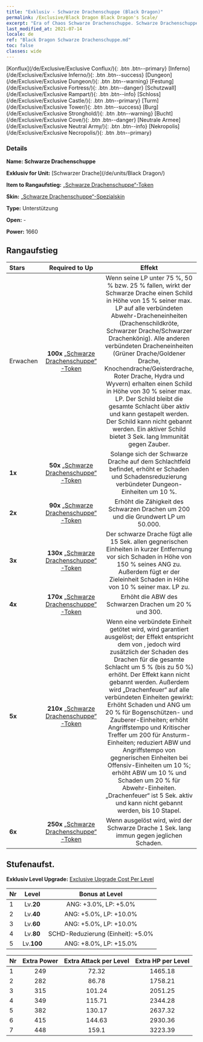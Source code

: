 ```yaml
---
title: "Exklusiv - Schwarze Drachenschuppe (Black Dragon)"
permalink: /Exclusive/Black Dragon Black Dragon's Scale/
excerpt: "Era of Chaos Schwarze Drachenschuppe. Schwarze Drachenschuppe. Era of Chaos Exklusiv Schwarze Drachenschuppe. Schwarzer Drache Exklusiv."
last_modified_at: 2021-07-14
locale: de
ref: "Black Dragon Schwarze Drachenschuppe.md"
toc: false
classes: wide
---
```

 [Konflux](/de/Exclusive/Exclusive Conflux/){: .btn .btn--primary} [Inferno](/de/Exclusive/Exclusive Inferno/){: .btn .btn--success} [Dungeon](/de/Exclusive/Exclusive Dungeon/){: .btn .btn--warning} [Festung](/de/Exclusive/Exclusive Fortress/){: .btn .btn--danger} [Schutzwall](/de/Exclusive/Exclusive Rampart/){: .btn .btn--info} [Schloss](/de/Exclusive/Exclusive Castle/){: .btn .btn--primary} [Turm](/de/Exclusive/Exclusive Tower/){: .btn .btn--success} [Burg](/de/Exclusive/Exclusive Stronghold/){: .btn .btn--warning} [Bucht](/de/Exclusive/Exclusive Cove/){: .btn .btn--danger} [Neutrale Armee](/de/Exclusive/Exclusive Neutral Army/){: .btn .btn--info} [Nekropolis](/de/Exclusive/Exclusive Necropolis/){: .btn .btn--primary} 

### Details
 **Name: Schwarze Drachenschuppe** 

 **Exklusiv for Unit:** [Schwarzer Drache](/de/units/Black Dragon/) 

 **Item to Rangaufstieg:** [„Schwarze Drachenschuppe“-Token](/ItemsDE/con_993/)

 **Skin:** [„Schwarze Drachenschuppe“-Spezialskin](/ItemsDE/con_661/)

 **Type:** Unterstützung

 **Open:** -

 **Power:** 1660

## Rangaufstieg

  |     Stars    |  Required to Up | Effekt |
  |:-------------|:---------------:|:---------------:|
  |  Erwachen  | **100x** [„Schwarze Drachenschuppe“-Token](/ItemsDE/con_993/) | <Schutz der Drachen> Wenn seine LP unter 75 %, 50 % bzw. 25 % fallen, wirkt der Schwarze Drache einen Schild in Höhe von 15 % seiner max. LP auf alle verbündeten Abwehr-Dracheneinheiten (Drachenschildkröte, Schwarzer Drache/Schwarzer Drachenkönig). Alle anderen verbündeten Dracheneinheiten (Grüner Drache/Goldener Drache, Knochendrache/Geisterdrache, Roter Drache, Hydra und Wyvern) erhalten einen Schild in Höhe von 30 % seiner max. LP. Der Schild bleibt die gesamte Schlacht über aktiv und kann gestapelt werden. Der Schild kann nicht gebannt werden. Ein aktiver Schild bietet 3 Sek. lang Immunität gegen Zauber. |
  | **1x** <i class="fas fa-star"/> | **50x** [„Schwarze Drachenschuppe“-Token](/ItemsDE/con_993/) | Solange sich der Schwarze Drache auf dem Schlachtfeld befindet, erhöht er Schaden und Schadensreduzierung verbündeter Dungeon-Einheiten um 10 %. |
  | **2x** <i class="fas fa-star"/> | **90x** [„Schwarze Drachenschuppe“-Token](/ItemsDE/con_993/) | Erhöht die Zähigkeit des Schwarzen Drachen um 200 und die Grundwert LP um 50.000. |
  | **3x** <i class="fas fa-star"/> | **130x** [„Schwarze Drachenschuppe“-Token](/ItemsDE/con_993/) | <Magischer Drachenodem> Der schwarze Drache fügt alle 15 Sek. allen gegnerischen Einheiten in kurzer Entfernung vor sich Schaden in Höhe von 150 % seines ANG zu. Außerdem fügt er der Zieleinheit Schaden in Höhe von 10 % seiner max. LP zu. |
  | **4x** <i class="fas fa-star"/> | **170x** [„Schwarze Drachenschuppe“-Token](/ItemsDE/con_993/) | Erhöht die ABW des Schwarzen Drachen um 20 % und 300. |
  | **5x** <i class="fas fa-star"/> | **210x** [„Schwarze Drachenschuppe“-Token](/ItemsDE/con_993/) | Wenn eine verbündete Einheit getötet wird, wird <Magischer Drachenzorn> garantiert ausgelöst; der Effekt entspricht dem von <Magischer Drachenodem>, jedoch wird zusätzlich der Schaden des Drachen für die gesamte Schlacht um 5 % (bis zu 50 %) erhöht. Der Effekt kann nicht gebannt werden. Außerdem wird „Drachenfeuer“ auf alle verbündeten Einheiten gewirkt: Erhöht Schaden und ANG um 20 % für Bogenschützen- und Zauberer-Einheiten; erhöht Angriffstempo und Kritischer Treffer um 200 für Ansturm-Einheiten; reduziert ABW und Angriffstempo von gegnerischen Einheiten bei Offensiv-Einheiten um 10 %; erhöht ABW um 10 % und Schaden um 20 % für Abwehr-Einheiten. „Drachenfeuer“ ist 5 Sek. aktiv und kann nicht gebannt werden, bis 10 Stapel. |
  | **6x** <i class="fas fa-star"/> | **250x** [„Schwarze Drachenschuppe“-Token](/ItemsDE/con_993/) | Wenn <Schwarze Drachenschuppe> ausgelöst wird, wird der Schwarze Drache 1 Sek. lang immun gegen jeglichen Schaden. |


## Stufenaufst.
 **Exklusiv Level Upgrade:** [Exclusive Upgrade Cost Per Level](/Exclusive/ExclusiveUpgradeCostPerLevel/)

  |  Nr  |   Level  | Bonus at Level |
  |:-----|:--------:|:--------------:|
  | 1 | Lv.**20** | ANG: +3.0%, LP: +5.0% |
  | 2 | Lv.**40** | ANG: +5.0%, LP: +10.0% |
  | 3 | Lv.**60** | ANG: +5.0%, LP: +10.0% |
  | 4 | Lv.**80** | SCHD-Reduzierung (Einheit): +5.0% |
  | 5 | Lv.**100** | ANG: +8.0%, LP: +15.0% |


  |  Nr  |  Extra Power | Extra Attack per Level | Extra HP per Level |
  |:-----|:--------:|:--------:|:--------:|
  | 1 | 249 | 72.32 | 1465.18 |
  | 2 | 282 | 86.78 | 1758.21 |
  | 3 | 315 | 101.24 | 2051.25 |
  | 4 | 349 | 115.71 | 2344.28 |
  | 5 | 382 | 130.17 | 2637.32 |
  | 6 | 415 | 144.63 | 2930.36 |
  | 7 | 448 | 159.1 | 3223.39 |



